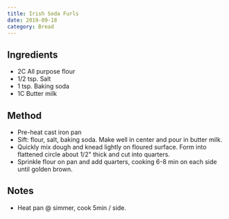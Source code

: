 ```yaml
---
title: Irish Soda Furls
date: 2019-09-18
category: Bread
---
```


## Ingredients

- 2C All purpose flour
- 1/2 tsp. Salt
- 1 tsp. Baking soda
- 1C Butter milk

## Method

- Pre-heat cast iron pan
- Sift: flour, salt, baking soda. Make well in center and pour in butter milk.
- Quickly mix dough and knead lightly on floured surface. Form into flattened circle about 1/2" thick and cut into quarters.
- Sprinkle flour on pan and add quarters, cooking 6-8 min on each side until golden brown.

## Notes

- Heat pan @ simmer, cook 5min / side.

